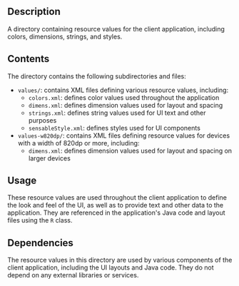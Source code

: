 ## Description

A directory containing resource values for the client application, including colors, dimensions, strings, and styles.


## Contents

The directory contains the following subdirectories and files:

* `values/`: contains XML files defining various resource values, including:
	+ `colors.xml`: defines color values used throughout the application
	+ `dimens.xml`: defines dimension values used for layout and spacing
	+ `strings.xml`: defines string values used for UI text and other purposes
	+ `sensableStyle.xml`: defines styles used for UI components
* `values-w820dp/`: contains XML files defining resource values for devices with a width of 820dp or more, including:
	+ `dimens.xml`: defines dimension values used for layout and spacing on larger devices


## Usage

These resource values are used throughout the client application to define the look and feel of the UI, as well as to provide text and other data to the application. They are referenced in the application's Java code and layout files using the `R` class.


## Dependencies

The resource values in this directory are used by various components of the client application, including the UI layouts and Java code. They do not depend on any external libraries or services.



